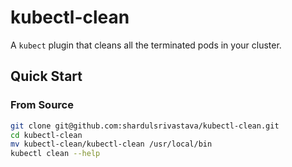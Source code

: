 # kubectl-clean

A `kubect` plugin that cleans all the terminated pods in your cluster.

## Quick Start

### From Source

```bash
git clone git@github.com:shardulsrivastava/kubectl-clean.git
cd kubectl-clean
mv kubectl-clean/kubectl-clean /usr/local/bin
kubectl clean --help
```
